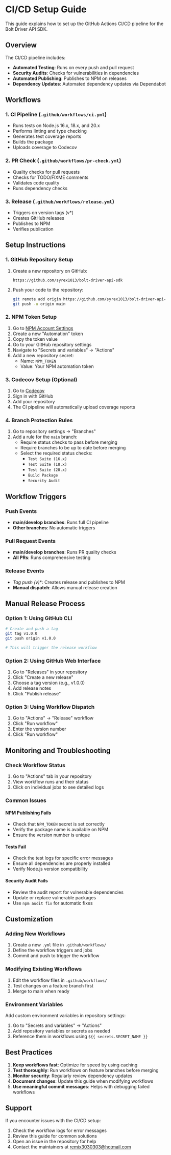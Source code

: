 # CI/CD Setup Guide

This guide explains how to set up the GitHub Actions CI/CD pipeline for the Bolt Driver API SDK.

## Overview

The CI/CD pipeline includes:
- **Automated Testing**: Runs on every push and pull request
- **Security Audits**: Checks for vulnerabilities in dependencies
- **Automated Publishing**: Publishes to NPM on releases
- **Dependency Updates**: Automated dependency updates via Dependabot

## Workflows

### 1. CI Pipeline (`.github/workflows/ci.yml`)
- Runs tests on Node.js 16.x, 18.x, and 20.x
- Performs linting and type checking
- Generates test coverage reports
- Builds the package
- Uploads coverage to Codecov

### 2. PR Check (`.github/workflows/pr-check.yml`)
- Quality checks for pull requests
- Checks for TODO/FIXME comments
- Validates code quality
- Runs dependency checks

### 3. Release (`.github/workflows/release.yml`)
- Triggers on version tags (v*)
- Creates GitHub releases
- Publishes to NPM
- Verifies publication

## Setup Instructions

### 1. GitHub Repository Setup

1. Create a new repository on GitHub:
   ```
   https://github.com/syrex1013/bolt-driver-api-sdk
   ```

2. Push your code to the repository:
   ```bash
   git remote add origin https://github.com/syrex1013/bolt-driver-api-sdk.git
   git push -u origin main
   ```

### 2. NPM Token Setup

1. Go to [NPM Account Settings](https://www.npmjs.com/settings/tokens)
2. Create a new "Automation" token
3. Copy the token value
4. Go to your GitHub repository settings
5. Navigate to "Secrets and variables" → "Actions"
6. Add a new repository secret:
   - Name: `NPM_TOKEN`
   - Value: Your NPM automation token

### 3. Codecov Setup (Optional)

1. Go to [Codecov](https://codecov.io)
2. Sign in with GitHub
3. Add your repository
4. The CI pipeline will automatically upload coverage reports

### 4. Branch Protection Rules

1. Go to repository settings → "Branches"
2. Add a rule for the `main` branch:
   - Require status checks to pass before merging
   - Require branches to be up to date before merging
   - Select the required status checks:
     - `Test Suite (16.x)`
     - `Test Suite (18.x)`
     - `Test Suite (20.x)`
     - `Build Package`
     - `Security Audit`

## Workflow Triggers

### Push Events
- **main/develop branches**: Runs full CI pipeline
- **Other branches**: No automatic triggers

### Pull Request Events
- **main/develop branches**: Runs PR quality checks
- **All PRs**: Runs comprehensive testing

### Release Events
- **Tag push (v*)**: Creates release and publishes to NPM
- **Manual dispatch**: Allows manual release creation

## Manual Release Process

### Option 1: Using GitHub CLI
```bash
# Create and push a tag
git tag v1.0.0
git push origin v1.0.0

# This will trigger the release workflow
```

### Option 2: Using GitHub Web Interface
1. Go to "Releases" in your repository
2. Click "Create a new release"
3. Choose a tag version (e.g., v1.0.0)
4. Add release notes
5. Click "Publish release"

### Option 3: Using Workflow Dispatch
1. Go to "Actions" → "Release" workflow
2. Click "Run workflow"
3. Enter the version number
4. Click "Run workflow"

## Monitoring and Troubleshooting

### Check Workflow Status
1. Go to "Actions" tab in your repository
2. View workflow runs and their status
3. Click on individual jobs to see detailed logs

### Common Issues

#### NPM Publishing Fails
- Check that `NPM_TOKEN` secret is set correctly
- Verify the package name is available on NPM
- Ensure the version number is unique

#### Tests Fail
- Check the test logs for specific error messages
- Ensure all dependencies are properly installed
- Verify Node.js version compatibility

#### Security Audit Fails
- Review the audit report for vulnerable dependencies
- Update or replace vulnerable packages
- Use `npm audit fix` for automatic fixes

## Customization

### Adding New Workflows
1. Create a new `.yml` file in `.github/workflows/`
2. Define the workflow triggers and jobs
3. Commit and push to trigger the workflow

### Modifying Existing Workflows
1. Edit the workflow files in `.github/workflows/`
2. Test changes on a feature branch first
3. Merge to main when ready

### Environment Variables
Add custom environment variables in repository settings:
1. Go to "Secrets and variables" → "Actions"
2. Add repository variables or secrets as needed
3. Reference them in workflows using `${{ secrets.SECRET_NAME }}`

## Best Practices

1. **Keep workflows fast**: Optimize for speed by using caching
2. **Test thoroughly**: Run workflows on feature branches before merging
3. **Monitor security**: Regularly review dependency updates
4. **Document changes**: Update this guide when modifying workflows
5. **Use meaningful commit messages**: Helps with debugging failed workflows

## Support

If you encounter issues with the CI/CD setup:
1. Check the workflow logs for error messages
2. Review this guide for common solutions
3. Open an issue in the repository for help
4. Contact the maintainers at [remix3030303@hotmail.com](mailto:remix3030303@hotmail.com)
